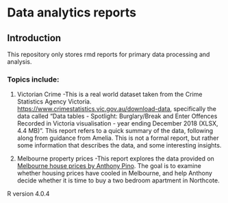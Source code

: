 # Data analytics reports 
## Introduction
This repository only stores rmd reports for primary data processing and analysis.
### Topics include:
1. Victorian Crime 
-This is a real world dataset taken from the Crime Statistics Agency Victoria. https://www.crimestatistics.vic.gov.au/download-data, specifically the data called “Data tables - Spotlight: Burglary/Break and Enter Offences Recorded in Victoria visualisation - year ending December 2018 (XLSX, 4.4 MB)”.
This report refers to a quick summary of the data, following along from guidance from Amelia. This is not a formal report, but rather some information that describes the data, and some interesting insights. 

2. Melbourne property prices
-This report explores the data provided on [Melbourne house prices by Anthony Pino](https://www.kaggle.com/anthonypino/melbourne-housing-market). The goal is to examine whether housing prices have cooled in Melbourne, and help Anthony decide whether it is time to buy a two bedroom apartment in Northcote. 




R version 4.0.4
